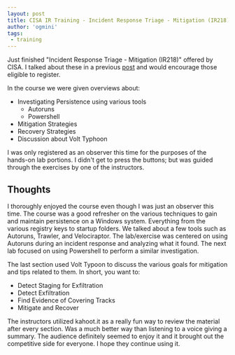 ```yaml
---
layout: post
title: CISA IR Training - Incident Response Triage - Mitigation (IR218)
author: 'ogmini'
tags:
 - training 
---
```


Just finished "Incident Response Triage - Mitigation (IR218)" offered by CISA. I talked about these in a previous [post](https://ogmini.github.io/2025/01/04/Certification-Training-Plans-2025.html) and would encourage those eligible to register. 

In the course we were given overviews about:
- Investigating Persistence using various tools
    - Autoruns
    - Powershell
- Mitigation Strategies
- Recovery Strategies
- Discussion about Volt Typhoon

I was only registered as an observer this time for the purposes of the hands-on lab portions. I didn't get to press the buttons; but was guided through the exercises by one of the instructors. 

## Thoughts

I thoroughly enjoyed the course even though I was just an observer this time. The course was a good refresher on the various techniques to gain and maintain persistence on a Windows system. Everything from the various registry keys to startup folders. We talked about a few tools such as Autoruns, Trawler, and Velociraptor. The lab/exercise was centered on using Autoruns during an incident response and analyzing what it found. The next lab focused on using Powershell to perform a similar investigation. 

The last section used Volt Typoon to discuss the various goals for mitigation and tips related to them. In short, you want to:

- Detect Staging for Exfiltration
- Detect Exfiltration
- Find Evidence of Covering Tracks
- Mitigate and Recover

The instructors utilized kahoot.it as a really fun way to review the material after every section. Was a much better way than listening to a voice giving a summary. The audience definitely seemed to enjoy it and it brought out the competitive side for everyone. I hope they continue using it. 